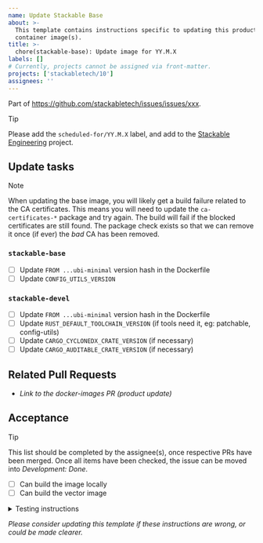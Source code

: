 ```yaml
---
name: Update Stackable Base
about: >-
  This template contains instructions specific to updating this product and/or
  container image(s).
title: >-
  chore(stackable-base): Update image for YY.M.X
labels: []
# Currently, projects cannot be assigned via front-matter.
projects: ['stackabletech/10']
assignees: ''
---
```


Part of <https://github.com/stackabletech/issues/issues/xxx>.

> [!TIP]
> Please add the `scheduled-for/YY.M.X` label, and add to the [Stackable Engineering][1] project.
>
> [1]: https://github.com/orgs/stackabletech/projects/10

## Update tasks

> [!NOTE]
> When updating the base image, you will likely get a build failure related to the CA certificates.
> This means you will need to update the `ca-certificates-*` package and try again. The build will
> fail if the blocked certificates are still found.
> The package check exists so that we can remove it once (if ever) the _bad_ CA has been removed.

### `stackable-base`

- [ ] Update `FROM ...ubi-minimal` version hash in the Dockerfile
- [ ] Update `CONFIG_UTILS_VERSION`

### `stackable-devel`

- [ ] Update `FROM ...ubi-minimal` version hash in the Dockerfile
- [ ] Update `RUST_DEFAULT_TOOLCHAIN_VERSION` (if tools need it, eg: patchable, config-utils)
- [ ] Update `CARGO_CYCLONEDX_CRATE_VERSION` (if necessary)
- [ ] Update `CARGO_AUDITABLE_CRATE_VERSION` (if necessary)

## Related Pull Requests

- _Link to the docker-images PR (product update)_

## Acceptance

> [!TIP]
> This list should be completed by the assignee(s), once respective PRs have been merged. Once all items have been
> checked, the issue can be moved into _Development: Done_.

- [ ] Can build the image locally
- [ ] Can build the vector image

<details>
<summary>Testing instructions</summary>

```shell
# See the latest version at https://pypi.org/project/image-tools-stackabletech/
pip install image-tools-stackabletech==0.0.16

bake --product vector=x.y.z # where x.y.z is a valid version
```

</details>

_Please consider updating this template if these instructions are wrong, or
could be made clearer._
